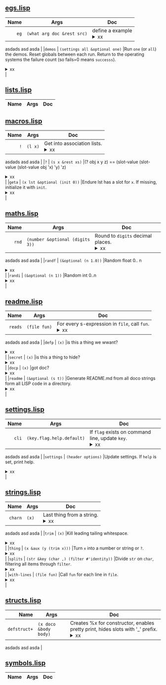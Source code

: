 

## [egs.lisp](egs.lisp)

|Name |Args | Doc|
|--:|--|---|
|`eg` | `(what arg doc &rest src)` |define a example <details><summary>xx</summary>adsaas
asdads
                    asd
                    asda</details> |
|`demos` | `(settings all &optional one)` |Run `one` (or `all`) the demos. Reset globals between each   run.  Return to the operating systems the failure count (so   fails=0 means `successs`). <details><summary>xx</summary>adsaas
asdads
                    asd
                    asda</details> |


## [lists.lisp](lists.lisp)

|Name |Args | Doc|
|--:|--|---|


## [macros.lisp](macros.lisp)

|Name |Args | Doc|
|--:|--|---|
|`!` | `(l x)` |Get into association lists. <details><summary>xx</summary>adsaas
asdads
                    asd
                    asda</details> |
|`?` | `(s x &rest xs)` |(? obj x y z) == (slot-value (slot-value (slot-value obj 'x) 'y) 'z) <details><summary>xx</summary>adsaas
asdads
                    asd
                    asda</details> |
|`geta` | `(x lst &optional (init 0))` |Endure lst has a slot for `x`. If missing, initialize it with `init`. <details><summary>xx</summary>adsaas
asdads
                    asd
                    asda</details> |


## [maths.lisp](maths.lisp)

|Name |Args | Doc|
|--:|--|---|
|`rnd` | `(number &optional (digits 3))` |Round to `digits` decimal places. <details><summary>xx</summary>adsaas
asdads
                    asd
                    asda</details> |
|`randf` | `(&optional (n 1.0))` |Random float 0.. n <details><summary>xx</summary>adsaas
asdads
                    asd
                    asda</details> |
|`randi` | `(&optional (n 1))` |Random int 0..n <details><summary>xx</summary>adsaas
asdads
                    asd
                    asda</details> |


## [readme.lisp](readme.lisp)

|Name |Args | Doc|
|--:|--|---|
|`reads` | `(file fun)` |For every s-expression in `file`, call `fun`. <details><summary>xx</summary>adsaas
asdads
                    asd
                    asda</details> |
|`defp` | `(x)` |is this  a thing we wwant? <details><summary>xx</summary>adsaas
asdads
                    asd
                    asda</details> |
|`secret` | `(x)` |is this a thing to hide? <details><summary>xx</summary>adsaas
asdads
                    asd
                    asda</details> |
|`docp` | `(x)` |got doc? <details><summary>xx</summary>adsaas
asdads
                    asd
                    asda</details> |
|`readme` | `(&optional (s t))` |Generate README.md from all doco strings   form all LISP code in a directory. <details><summary>xx</summary>adsaas
asdads
                    asd
                    asda</details> |


## [settings.lisp](settings.lisp)

|Name |Args | Doc|
|--:|--|---|
|`cli` | `(key.flag.help.default)` |If `flag` exists on command line, update `key`. <details><summary>xx</summary>adsaas
asdads
                    asd
                    asda</details> |
|`settings` | `(header options)` |Update settings. If  `help` is set, print help. <details><summary>xx</summary>adsaas
asdads
                    asd
                    asda</details> |


## [strings.lisp](strings.lisp)

|Name |Args | Doc|
|--:|--|---|
|`charn` | `(x)` |Last thing from a string. <details><summary>xx</summary>adsaas
asdads
                    asd
                    asda</details> |
|`trim` | `(x)` |Kill leading tailing whitespace. <details><summary>xx</summary>adsaas
asdads
                    asd
                    asda</details> |
|`thing` | `(x &aux (y (trim x)))` |Turn `x` into a number or string or `?`. <details><summary>xx</summary>adsaas
asdads
                    asd
                    asda</details> |
|`splits` | `(str &key (char ,) (filter #'identity))` |Divide `str` on `char`, filtering all items through `filter`. <details><summary>xx</summary>adsaas
asdads
                    asd
                    asda</details> |
|`with-lines` | `(file fun)` |Call `fun` for each line in `file`. <details><summary>xx</summary>adsaas
asdads
                    asd
                    asda</details> |


## [structs.lisp](structs.lisp)

|Name |Args | Doc|
|--:|--|---|
|`defstruct+` | `(x doco &body body)` |Creates %x for constructor, enables pretty print, hides slots with '_' prefix. <details><summary>xx</summary>adsaas
asdads
                    asd
                    asda</details> |


## [symbols.lisp](symbols.lisp)

|Name |Args | Doc|
|--:|--|---|
